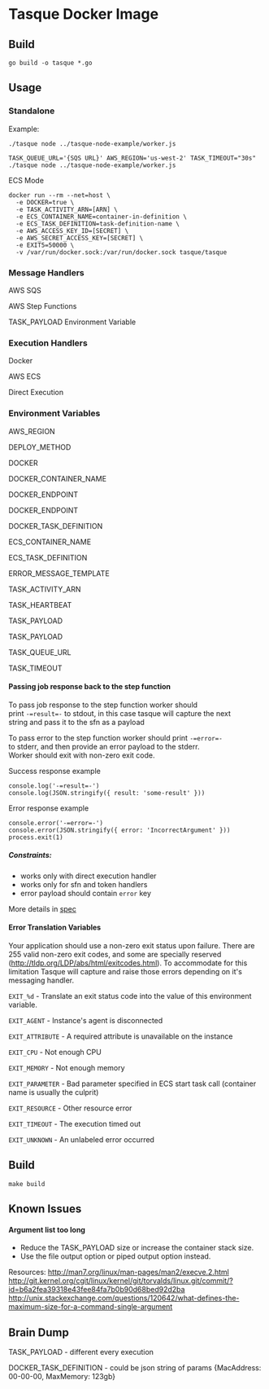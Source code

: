 # Tasque Docker Image

## Build

```
go build -o tasque *.go
```

## Usage

### Standalone

Example:
```
./tasque node ../tasque-node-example/worker.js
```

```
TASK_QUEUE_URL='{SQS URL}' AWS_REGION='us-west-2' TASK_TIMEOUT="30s" ./tasque node ../tasque-node-example/worker.js
```

ECS Mode
```
docker run --rm --net=host \
  -e DOCKER=true \
  -e TASK_ACTIVITY_ARN=[ARN] \
  -e ECS_CONTAINER_NAME=container-in-definition \
  -e ECS_TASK_DEFINITION=task-definition-name \
  -e AWS_ACCESS_KEY_ID=[SECRET] \
  -e AWS_SECRET_ACCESS_KEY=[SECRET] \
  -e EXIT5=50000 \
  -v /var/run/docker.sock:/var/run/docker.sock tasque/tasque
```

### Message Handlers

AWS SQS

AWS Step Functions

TASK_PAYLOAD Environment Variable

### Execution Handlers

Docker

AWS ECS

Direct Execution

### Environment Variables

AWS_REGION

DEPLOY_METHOD

DOCKER

DOCKER_CONTAINER_NAME

DOCKER_ENDPOINT

DOCKER_ENDPOINT

DOCKER_TASK_DEFINITION

ECS_CONTAINER_NAME

ECS_TASK_DEFINITION

ERROR_MESSAGE_TEMPLATE

TASK_ACTIVITY_ARN

TASK_HEARTBEAT

TASK_PAYLOAD

TASK_PAYLOAD

TASK_QUEUE_URL

TASK_TIMEOUT

#### Passing job response back to the step function
To pass job response to the step function worker should   
print `-=result=-` to stdout, in this case tasque will capture the next  
string and pass it to the sfn as a payload

To pass error to the step function worker should print `-=error=-`  
to stderr, and then provide an error payload to the stderr.  
Worker should exit with non-zero exit code.  

Success response example
```
console.log('-=result=-')
console.log(JSON.stringify({ result: 'some-result' }))
```
Error response example
```
console.error('-=error=-')
console.error(JSON.stringify({ error: 'IncorrectArgument' }))
process.exit(1)
```

##### Constraints:
- works only with direct execution handler
- works only for sfn and token handlers
- error payload should contain `error` key  

More details in [spec](https://skycatch.atlassian.net/wiki/spaces/SKYAPI/pages/885751816/Pass+back+response+errors+from+pipeline+workers)


#### Error Translation Variables

Your application should use a non-zero exit status upon failure. There are 255 valid non-zero exit codes, and some are specially reserved (http://tldp.org/LDP/abs/html/exitcodes.html). To accommodate for this limitation Tasque will capture and raise those errors depending on it's messaging handler.

`EXIT_%d` - Translate an exit status code into the value of this environment variable.

`EXIT_AGENT` - Instance's agent is disconnected

`EXIT_ATTRIBUTE` - A required attribute is unavailable on the instance

`EXIT_CPU` - Not enough CPU

`EXIT_MEMORY` - Not enough memory

`EXIT_PARAMETER` - Bad parameter specified in ECS start task call (container name is usually the culprit)

`EXIT_RESOURCE` - Other resource error

`EXIT_TIMEOUT` - The execution timed out

`EXIT_UNKNOWN` - An unlabeled error occurred

## Build

```
make build
```

## Known Issues

#### Argument list too long
- Reduce the TASK_PAYLOAD size or increase the container stack size.
- Use the file output option or piped output option instead.

Resources:
http://man7.org/linux/man-pages/man2/execve.2.html
http://git.kernel.org/cgit/linux/kernel/git/torvalds/linux.git/commit/?id=b6a2fea39318e43fee84fa7b0b90d68bed92d2ba
http://unix.stackexchange.com/questions/120642/what-defines-the-maximum-size-for-a-command-single-argument


## Brain Dump

TASK_PAYLOAD - different every execution

DOCKER_TASK_DEFINITION - could be json string of params {MacAddress: 00-00-00, MaxMemory: 123gb}

